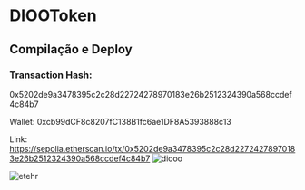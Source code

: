 # DIOOToken

## Compilação e Deploy

### Transaction Hash:
0x5202de9a3478395c2c28d22724278970183e26b2512324390a568ccdef4c84b7 

Wallet: 0xcb99dCF8c8207fC138B1fc6ae1DF8A5393888c13

Link: https://sepolia.etherscan.io/tx/0x5202de9a3478395c2c28d22724278970183e26b2512324390a568ccdef4c84b7
![diooo](https://github.com/user-attachments/assets/7913ddf7-f5ed-4226-8636-487c7e1a031f)

![etehr](https://github.com/user-attachments/assets/a350a3b4-4a5f-4ddb-aaba-96f2c98a72a9)
